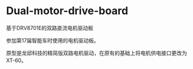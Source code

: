 # Dual-motor-drive-board
基于DRV8701E的双路直流电机驱动板

参加第17届智能车时使用的电机驱动板。

原型是龙邱科技的精简版双路电机驱动，在原有的基础上将电机供电接口更改为XT-60。
